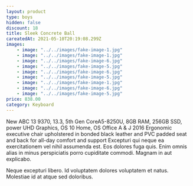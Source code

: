 ```yaml
---
layout: product
type: boys
hidden: false
discount: 18
title: Sleek Concrete Ball
careatedAt: 2021-05-10T20:19:08.299Z
images:
    - image: "../../images/fake-image-1.jpg"
    - image: "../../images/fake-image-1.jpg"
    - image: "../../images/fake-image-6.jpg"
    - image: "../../images/fake-image-5.jpg"
    - image: "../../images/fake-image-6.jpg"
    - image: "../../images/fake-image-5.jpg"
    - image: "../../images/fake-image-1.jpg"
    - image: "../../images/fake-image-6.jpg"
    - image: "../../images/fake-image-5.jpg"
price: 838.00
category: Keyboard
---
```

New ABC 13 9370, 13.3, 5th Gen CoreA5-8250U, 8GB RAM, 256GB SSD, power UHD Graphics, OS 10 Home, OS Office A & J 2016
Ergonomic executive chair upholstered in bonded black leather and PVC padded seat and back for all-day comfort and support
Excepturi qui neque ea exercitationem vel nihil assumenda est. Eos dolores fuga quis. Enim omnis alias in minus perspiciatis porro cupiditate commodi. Magnam in aut explicabo.
 Neque excepturi libero. Id voluptatem dolores voluptatem et natus. Molestiae id at atque sed doloribus.
